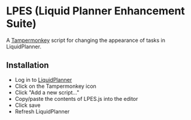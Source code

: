 # LPES (Liquid Planner Enhancement Suite)

A [Tampermonkey](https://chrome.google.com/webstore/detail/tampermonkey/dhdgffkkebhmkfjojejmpbldmpobfkfo?hl=en) script for changing the appearance of tasks in LiquidPlanner.

## Installation

* Log in to [LiquidPlanner](http://www.liquidplanner.com/)
* Click on the Tampermonkey icon
* Click "Add a new script..."
* Copy/paste the contents of LPES.js into the editor
* Click save
* Refresh LiquidPlanner